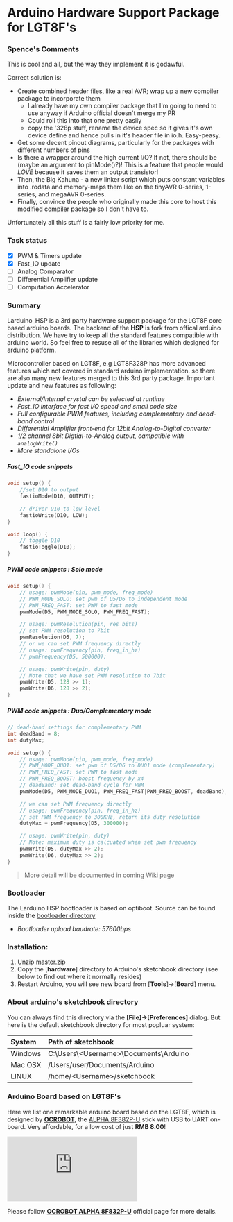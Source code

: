 # Arduino Hardware Support Package for LGT8F's 

### Spence's Comments
This is cool and all, but the way they implement it is godawful. 

Correct solution is:
* Create combined header files, like a real AVR; wrap up a new compiler package to incorporate them 
	* I already have my own compiler package that I'm going to need to use anyway if Arduino official doesn't merge my PR
	* Could roll this into that one pretty easily 
	* copy the '328p stuff, rename the device spec so it gives it's own device define and hence pulls in it's header file in io.h. Easy-peasy. 
* Get some decent pinout diagrams, particularly for the packages with different numbers of pins
* Is there a wrapper around the high current I/O? If not, there should be (maybe an argument to pinMode()?)! This is a feature that people would *LOVE* because it saves them an output transistor!
* Then, the Big Kahuna - a new linker script which puts constant variables into .rodata and memory-maps them like on the tinyAVR 0-series, 1-series, and megaAVR 0-series.
* Finally, convince the people who originally made this core to host this modified compiler package so I don't have to.

Unfortunately all this stuff is a fairly low priority for me.

### Task status

- [x] PWM & Timers update
- [x] Fast_IO update
- [ ] Analog Comparator
- [ ] Differential Amplifier update 
- [ ] Computation Accelerator

### Summary
Larduino_HSP is a 3rd party hardware support package for the LGT8F core based arduino boards. The backend of the **HSP** is fork from offical arduino distribution. We have try to keep all the standard features compatible with arduino world. So feel free to resuse all of the libraries which designed for arduino platform.


Microcontroller based on LGT8F, e.g LGT8F328P has more advanced features which not covered in standard arduino implementation. so there are also many new features merged to this 3rd party package. Important update and new features as following:

* *External/Internal crystal can be selected at runtime*
* *Fast_IO interface for fast I/O speed and small code size*
* *Full configurable PWM features, including complementary and dead-band control*
* *Differential Amplifier front-end for 12bit Analog-to-Digital converter*
* *1/2 channel 8bit Digtial-to-Analog output, campatible with `analogWrite()`*
* *More standalone I/Os*

##### *Fast_IO code snippets*

```C
void setup() {
	//set D10 to output
	fastioMode(D10, OUTPUT);

	// driver D10 to low level
	fastioWrite(D10, LOW);
}

void loop() {
	// toggle D10
	fastioToggle(D10);
}
```

##### *PWM code snippets : Solo mode*

```C
void setup() {
	// usage: pwmMode(pin, pwm_mode, freq_mode)
	// PWM_MODE_SOLO: set pwm of D5/D6 to independent mode
	// PWM_FREQ_FAST: set PWM to fast mode 
	pwmMode(D5, PWM_MODE_SOLO, PWM_FREQ_FAST);

	// usage: pwmResolution(pin, res_bits)
	// set PWM resolution to 7bit
	pwmResolution(D5, 7);
	// or we can set PWM frequency directly
	// usage: pwmFrequency(pin, freq_in_hz)
	// pwmFrequency(D5, 500000);

	// usage: pwmWrite(pin, duty)
	// Note that we have set PWM resolution to 7bit
	pwmWrite(D5, 128 >> 1);
	pwmWrite(D6, 128 >> 2);
}
```

##### *PWM code snippets : Duo/Complementary mode*

```C
// dead-band settings for complementary PWM
int deadBand = 8;
int dutyMax;

void setup() {
	// usage: pwmMode(pin, pwm_mode, freq_mode)
	// PWM_MODE_DUO1: set pwm of D5/D6 to DUO1 mode (complementary)
	// PWM_FREQ_FAST: set PWM to fast mode
	// PWM_FREQ_BOOST: boost frequency by x4
	// deadBand: set dead-band cycle for PWM 
	pwmMode(D5, PWM_MODE_DUO1, PWM_FREQ_FAST|PWM_FREQ_BOOST, deadBand);

	// we can set PWM frequency directly
	// usage: pwmFrequency(pin, freq_in_hz)
	// set PWM frequency to 300KHz, return its duty resolution
	dutyMax = pwmFrequency(D5, 300000);

	// usage: pwmWrite(pin, duty)
	// Note: maximum duty is calcuated when set pwm frequency
	pwmWrite(D5, dutyMax >> 2);
	pwmWrite(D6, dutyMax >> 2);
}
```


> More detail will be documented in coming Wiki page

### Bootloader 
The Larduino HSP bootloader is based on optiboot. Source can be found inside the [bootloader directory](https://github.com/LGTMCU/Larduino_HSP/tree/master/hardware/LGT/avr/bootloaders/lgt8fx8p)

* *Bootloader upload baudrate: 57600bps*
	
### Installation:
1. Unzip [master.zip](https://github.com/LGTMCU/Larduino_HSP/archive/master.zip)
1. Copy the [**hardware**] directory to Arduino's sketchbook directory (see below to find out where it normally resides)
1. Restart Arduino, you will see new board from [**Tools**]->[**Board**] menu.

### About arduino's sketchbook directory

You can always find this directory via the **[File]->[Preferences]** dialog. But here is the default sketchbook directory for most popluar system:

| System | Path of sketchbook |
| :----- | :----------------- |
| Windows | C:\Users\\<Username\>\Documents\Arduino |
| Mac OSX | /Users/user/Documents/Arduino |
| LINUX | /home/<Username\>/sketchbook |

### Arduino Board based on LGT8F's
Here we list one remarkable arduino board based on the LGT8F, which is designed by **[OCROBOT](http://www.ocrobot.com/doku.php?id=start)**, the [ALPHA 8F382P-U](http://www.ocrobot.com/doku.php?id=ocrobot:alpha:8f328p-u:main) stick with USB to UART on-board. Very affordable, for a low cost of just **RMB 8.00**!

![](http://www.ocrobot.com/lib/exe/fetch.php?w=400&tok=f15324&media=ocrobot:alpha:8f328p-u:328p-u%E4%BE%A7%E9%9D%A2435.png)

Please follow **[OCROBOT ALPHA 8F832P-U](http://www.ocrobot.com/doku.php?id=ocrobot:alpha:8f328p-u:main)** official page for more details.
